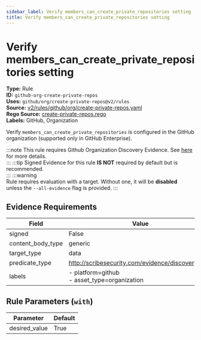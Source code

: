 ```yaml
---
sidebar_label: Verify members_can_create_private_repositories setting
title: Verify members_can_create_private_repositories setting
---  
```

# Verify members_can_create_private_repositories setting  
**Type:** Rule  
**ID:** `github-org-create-private-repos`  
**Uses:** `github/org/create-private-repos@v2/rules`  
**Source:** [v2/rules/github/org/create-private-repos.yaml](https://github.com/scribe-public/sample-policies/blob/main/v2/rules/github/org/create-private-repos.yaml)  
**Rego Source:** [create-private-repos.rego](https://github.com/scribe-public/sample-policies/blob/main/v2/rules/github/org/create-private-repos.rego)  
**Labels:** GitHub, Organization  

Verify `members_can_create_private_repositories` is configured in the GitHub organization (supported only in GitHub Enterprise).

:::note 
This rule requires Github Organization Discovery Evidence. See [here](https://deploy-preview-299--scribe-security.netlify.app/platforms/discover#github-discovery) for more details.  
::: 
:::tip 
Signed Evidence for this rule **IS NOT** required by default but is recommended.  
::: 
:::warning  
Rule requires evaluation with a target. Without one, it will be **disabled** unless the `--all-evidence` flag is provided.
::: 

## Evidence Requirements  
| Field | Value |
|-------|-------|
| signed | False |
| content_body_type | generic |
| target_type | data |
| predicate_type | http://scribesecurity.com/evidence/discovery/v0.1 |
| labels | - platform=github<br/>- asset_type=organization |

## Rule Parameters (`with`)  
| Parameter | Default |
|-----------|---------|
| desired_value | True |

